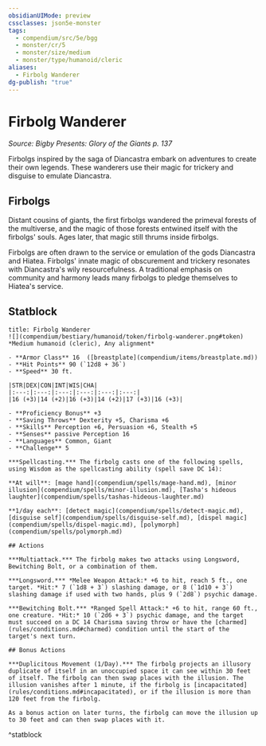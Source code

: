 ```yaml
---
obsidianUIMode: preview
cssclasses: json5e-monster
tags:
  - compendium/src/5e/bgg
  - monster/cr/5
  - monster/size/medium
  - monster/type/humanoid/cleric
aliases:
  - Firbolg Wanderer
dg-publish: "true"
---
```

# Firbolg Wanderer
*Source: Bigby Presents: Glory of the Giants p. 137*  

Firbolgs inspired by the saga of Diancastra embark on adventures to create their own legends. These wanderers use their magic for trickery and disguise to emulate Diancastra.

## Firbolgs

Distant cousins of giants, the first firbolgs wandered the primeval forests of the multiverse, and the magic of those forests entwined itself with the firbolgs' souls. Ages later, that magic still thrums inside firbolgs.

Firbolgs are often drawn to the service or emulation of the gods Diancastra and Hiatea. Firbolgs' innate magic of obscurement and trickery resonates with Diancastra's wily resourcefulness. A traditional emphasis on community and harmony leads many firbolgs to pledge themselves to Hiatea's service.

## Statblock

```ad-statblock
title: Firbolg Wanderer
![](compendium/bestiary/humanoid/token/firbolg-wanderer.png#token)
*Medium humanoid (cleric), Any alignment*

- **Armor Class** 16  ([breastplate](compendium/items/breastplate.md))
- **Hit Points** 90 (`12d8 + 36`)
- **Speed** 30 ft.

|STR|DEX|CON|INT|WIS|CHA|
|:---:|:---:|:---:|:---:|:---:|:---:|
|16 (+3)|14 (+2)|16 (+3)|14 (+2)|17 (+3)|16 (+3)|

- **Proficiency Bonus** +3
- **Saving Throws** Dexterity +5, Charisma +6
- **Skills** Perception +6, Persuasion +6, Stealth +5
- **Senses** passive Perception 16
- **Languages** Common, Giant
- **Challenge** 5

***Spellcasting.*** The firbolg casts one of the following spells, using Wisdom as the spellcasting ability (spell save DC 14):

**At will**: [mage hand](compendium/spells/mage-hand.md), [minor illusion](compendium/spells/minor-illusion.md), [Tasha's hideous laughter](compendium/spells/tashas-hideous-laughter.md)

**1/day each**: [detect magic](compendium/spells/detect-magic.md), [disguise self](compendium/spells/disguise-self.md), [dispel magic](compendium/spells/dispel-magic.md), [polymorph](compendium/spells/polymorph.md)

## Actions

***Multiattack.*** The firbolg makes two attacks using Longsword, Bewitching Bolt, or a combination of them.

***Longsword.*** *Melee Weapon Attack:* +6 to hit, reach 5 ft., one target. *Hit:* 7 (`1d8 + 3`) slashing damage, or 8 (`1d10 + 3`) slashing damage if used with two hands, plus 9 (`2d8`) psychic damage.

***Bewitching Bolt.*** *Ranged Spell Attack:* +6 to hit, range 60 ft., one creature. *Hit:* 10 (`2d6 + 3`) psychic damage, and the target must succeed on a DC 14 Charisma saving throw or have the [charmed](rules/conditions.md#charmed) condition until the start of the target's next turn.

## Bonus Actions

***Duplicitous Movement (1/Day).*** The firbolg projects an illusory duplicate of itself in an unoccupied space it can see within 30 feet of itself. The firbolg can then swap places with the illusion. The illusion vanishes after 1 minute, if the firbolg is [incapacitated](rules/conditions.md#incapacitated), or if the illusion is more than 120 feet from the firbolg.

As a bonus action on later turns, the firbolg can move the illusion up to 30 feet and can then swap places with it.
```
^statblock